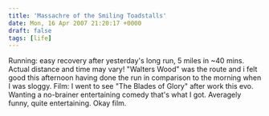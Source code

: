 ```yaml
---
title: 'Massachre of the Smiling Toadstalls'
date: Mon, 16 Apr 2007 21:20:17 +0000
draft: false
tags: [life]
---
```


Running: easy recovery after yesterday's long run, 5 miles in ~40 mins. Actual distance and time may vary! "Walters Wood" was the route and i felt good this afternoon having done the run in comparison to the morning when I was sloggy. Film: I went to see "The Blades of Glory" after work this evo. Wanting a no-brainer entertaining comedy that's what I got. Averagely funny, quite entertaining. Okay film.